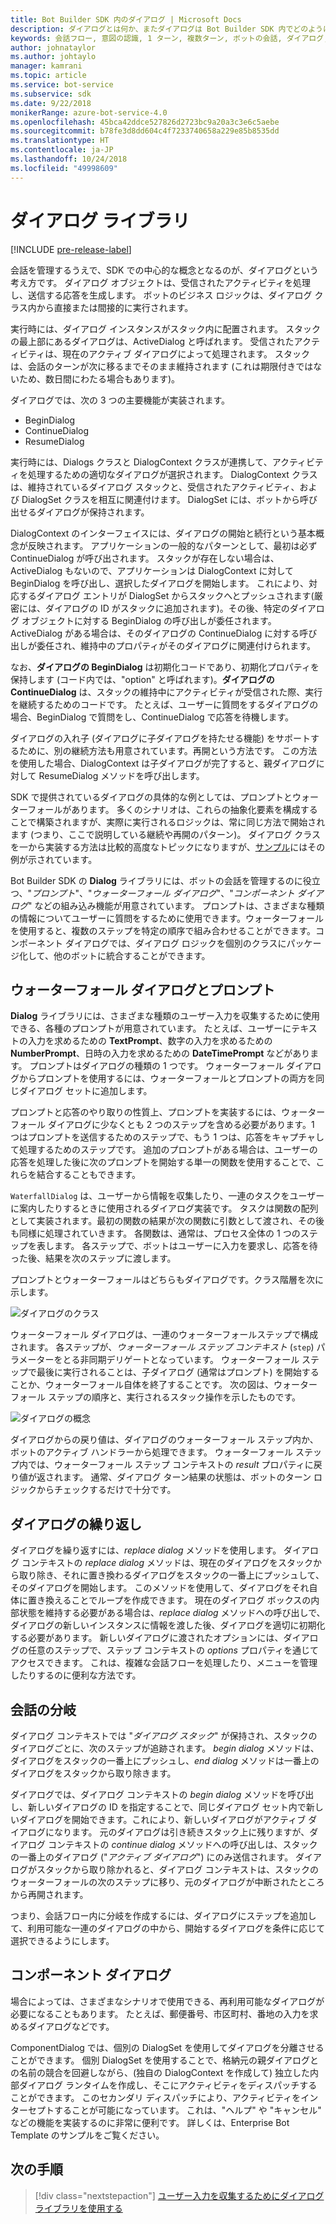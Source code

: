 ```yaml
---
title: Bot Builder SDK 内のダイアログ | Microsoft Docs
description: ダイアログとは何か、またダイアログは Bot Builder SDK 内でどのように機能するのかについて説明します。
keywords: 会話フロー, 意図の認識, 1 ターン, 複数ターン, ボットの会話, ダイアログ, プロンプト, ウォーターフォール, ダイアログ セット
author: johnataylor
ms.author: johtaylo
manager: kamrani
ms.topic: article
ms.service: bot-service
ms.subservice: sdk
ms.date: 9/22/2018
monikerRange: azure-bot-service-4.0
ms.openlocfilehash: 45bca42ddce527826d2723bc9a20a3c3e6c5aebe
ms.sourcegitcommit: b78fe3d8dd604c4f7233740658a229e85b8535dd
ms.translationtype: HT
ms.contentlocale: ja-JP
ms.lasthandoff: 10/24/2018
ms.locfileid: "49998609"
---
```

# <a name="dialogs-library"></a>ダイアログ ライブラリ

[!INCLUDE [pre-release-label](../includes/pre-release-label.md)]

会話を管理するうえで、SDK での中心的な概念となるのが、ダイアログという考え方です。 ダイアログ オブジェクトは、受信されたアクティビティを処理し、送信する応答を生成します。 ボットのビジネス ロジックは、ダイアログ クラス内から直接または間接的に実行されます。

実行時には、ダイアログ インスタンスがスタック内に配置されます。 スタックの最上部にあるダイアログは、ActiveDialog と呼ばれます。 受信されたアクティビティは、現在のアクティブ ダイアログによって処理されます。 スタックは、会話のターンが次に移るまでそのまま維持されます (これは期限付きではないため、数日間にわたる場合もあります)。 

ダイアログでは、次の 3 つの主要機能が実装されます。
- BeginDialog
- ContinueDialog
- ResumeDialog

実行時には、Dialogs クラスと DialogContext クラスが連携して、アクティビティを処理するための適切なダイアログが選択されます。 DialogContext クラスは、維持されているダイアログ スタックと、受信されたアクティビティ、および DialogSet クラスを相互に関連付けます。 DialogSet には、ボットから呼び出せるダイアログが保持されます。

DialogContext のインターフェイスには、ダイアログの開始と続行という基本概念が反映されます。 アプリケーションの一般的なパターンとして、最初は必ず ContinueDialog が呼び出されます。 スタックが存在しない場合は、ActiveDialog もないので、アプリケーションは DialogContext に対して BeginDialog を呼び出し、選択したダイアログを開始します。 これにより、対応するダイアログ エントリが DialogSet からスタックへとプッシュされます(厳密には、ダイアログの ID がスタックに追加されます)。その後、特定のダイアログ オブジェクトに対する BeginDialog の呼び出しが委任されます。 ActiveDialog がある場合は、そのダイアログの ContinueDialog に対する呼び出しが委任され、維持中のプロパティがそのダイアログに関連付けられます。

なお、**ダイアログの BeginDialog** は初期化コードであり、初期化プロパティを保持します (コード内では、"option" と呼ばれます)。**ダイアログの ContinueDialog** は、スタックの維持中にアクティビティが受信された際、実行を継続するためのコードです。 たとえば、ユーザーに質問をするダイアログの場合、BeginDialog で質問をし、ContinueDialog で応答を待機します。

ダイアログの入れ子 (ダイアログに子ダイアログを持たせる機能) をサポートするために、別の継続方法も用意されています。再開という方法です。 この方法を使用した場合、DialogContext は子ダイアログが完了すると、親ダイアログに対して ResumeDialog メソッドを呼び出します。

SDK で提供されているダイアログの具体的な例としては、プロンプトとウォーターフォールがあります。 多くのシナリオは、これらの抽象化要素を構成することで構築されますが、実際に実行されるロジックは、常に同じ方法で開始されます (つまり、ここで説明している継続や再開のパターン)。 ダイアログ クラスを一から実装する方法は比較的高度なトピックになりますが、[サンプル](https://github.com/Microsoft/BotBuilder-samples)にはその例が示されています。

Bot Builder SDK の **Dialog** ライブラリには、ボットの会話を管理するのに役立つ、"_プロンプト_"、"_ウォーターフォール ダイアログ_"、"_コンポーネント ダイアログ_" などの組み込み機能が用意されています。 プロンプトは、さまざまな種類の情報についてユーザーに質問をするために使用できます。ウォーターフォールを使用すると、複数のステップを特定の順序で組み合わせることができます。コンポーネント ダイアログでは、ダイアログ ロジックを個別のクラスにパッケージ化して、他のボットに統合することができます。
## <a name="waterfall-dialogs-and-prompts"></a>ウォーターフォール ダイアログとプロンプト

**Dialog** ライブラリには、さまざまな種類のユーザー入力を収集するために使用できる、各種のプロンプトが用意されています。 たとえば、ユーザーにテキストの入力を求めるための **TextPrompt**、数字の入力を求めるための **NumberPrompt**、日時の入力を求めるための **DateTimePrompt** などがあります。 プロンプトはダイアログの種類の 1 つです。 ウォーターフォール ダイアログからプロンプトを使用するには、ウォーターフォールとプロンプトの両方を同じダイアログ セットに追加します。 

プロンプトと応答のやり取りの性質上、プロンプトを実装するには、ウォーターフォール ダイアログに少なくとも 2 つのステップを含める必要があります。1 つはプロンプトを送信するためのステップで、もう 1 つは、応答をキャプチャして処理するためのステップです。  追加のプロンプトがある場合は、ユーザーの応答を処理した後に次のプロンプトを開始する単一の関数を使用することで、これらを結合することもできます。

`WaterfallDialog` は、ユーザーから情報を収集したり、一連のタスクをユーザーに案内したりするときに使用されるダイアログ実装です。 タスクは関数の配列として実装されます。最初の関数の結果が次の関数に引数として渡され、その後も同様に処理されていきます。 各関数は、通常は、プロセス全体の 1 つのステップを表します。 各ステップで、ボットはユーザーに入力を要求し、応答を待った後、結果を次のステップに渡します。 

プロンプトとウォーターフォールはどちらもダイアログです。クラス階層を次に示します。 

![ダイアログのクラス](media/bot-builder-dialog-classes.png)

ウォーターフォール ダイアログは、一連のウォーターフォールステップで構成されます。 各ステップが、_ウォーターフォール ステップ コンテキスト_ (`step`) パラメーターをとる非同期デリゲートとなっています。 ウォーターフォール ステップで最後に実行されることは、子ダイアログ (通常はプロンプト) を開始することか、ウォーターフォール自体を終了することです。 次の図は、ウォーターフォール ステップの順序と、実行されるスタック操作を示したものです。

![ダイアログの概念](media/bot-builder-dialog-concept.png)

ダイアログからの戻り値は、ダイアログのウォーターフォール ステップ内か、ボットのアクティブ ハンドラーから処理できます。
ウォーターフォール ステップ内では、ウォーターフォール ステップ コンテキストの _result_ プロパティに戻り値が返されます。
通常、ダイアログ ターン結果の状態は、ボットのターン ロジックからチェックするだけで十分です。

## <a name="repeating-a-dialog"></a>ダイアログの繰り返し

ダイアログを繰り返すには、*replace dialog* メソッドを使用します。 ダイアログ コンテキストの *replace dialog* メソッドは、現在のダイアログをスタックから取り除き、それに置き換わるダイアログをスタックの一番上にプッシュして、そのダイアログを開始します。 このメソッドを使用して、ダイアログをそれ自体に置き換えることでループを作成できます。 現在のダイアログ ボックスの内部状態を維持する必要がある場合は、_replace dialog_ メソッドへの呼び出しで、ダイアログの新しいインスタンスに情報を渡した後、ダイアログを適切に初期化する必要があります。 新しいダイアログに渡されたオプションには、ダイアログの任意のステップで、ステップ コンテキストの _options_ プロパティを通じてアクセスできます。 これは、複雑な会話フローを処理したり、メニューを管理したりするのに便利な方法です。

## <a name="branch-a-conversation"></a>会話の分岐

ダイアログ コンテキストでは "_ダイアログ スタック_" が保持され、スタックのダイアログごとに、次のステップが追跡されます。 _begin dialog_ メソッドは、ダイアログをスタックの一番上にプッシュし、_end dialog_ メソッドは一番上のダイアログをスタックから取り除きます。

ダイアログでは、ダイアログ コンテキストの _begin dialog_ メソッドを呼び出し、新しいダイアログの ID を指定することで、同じダイアログ セット内で新しいダイアログを開始できます。これにより、新しいダイアログがアクティブ ダイアログになります。 元のダイアログは引き続きスタック上に残りますが、ダイアログ コンテキストの _continue dialog_ メソッドへの呼び出しは、スタックの一番上のダイアログ ("_アクティブ ダイアログ_") にのみ送信されます。 ダイアログがスタックから取り除かれると、ダイアログ コンテキストは、スタックのウォーターフォールの次のステップに移り、元のダイアログが中断されたところから再開されます。

つまり、会話フロー内に分岐を作成するには、ダイアログにステップを追加して、利用可能な一連のダイアログの中から、開始するダイアログを条件に応じて選択できるようにします。

## <a name="component-dialog"></a>コンポーネント ダイアログ
場合によっては、さまざまなシナリオで使用できる、再利用可能なダイアログが必要になることもあります。 たとえば、郵便番号、市区町村、番地の入力を求めるダイアログなどです。 

ComponentDialog では、個別の DialogSet を使用してダイアログを分離させることができます。 個別 DialogSet を使用することで、格納元の親ダイアログとの名前の競合を回避しながら、(独自の DialogContext を作成して) 独立した内部ダイアログ ランタイムを作成し、そこにアクティビティをディスパッチすることができます。 このセカンダリ ディスパッチにより、アクティビティをインターセプトすることが可能になっています。 これは、"ヘルプ" や "キャンセル" などの機能を実装するのに非常に便利です。  詳しくは、Enterprise Bot Template のサンプルをご覧ください。 

## <a name="next-steps"></a>次の手順

> [!div class="nextstepaction"]
> [ユーザー入力を収集するためにダイアログ ライブラリを使用する](bot-builder-prompts.md)
